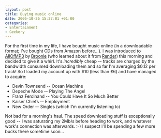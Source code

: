 ```yaml
---
layout: post
title: Buying music online
date: 2005-10-26 15:27:01 +01:00
categories:
- Entertainment
- Geekery
---
```

For the first time in my life, I have bought music online (in a downloadable format; I've bought CDs from Amazon before...).  I was introduced to <a href="http://www.allofmp3.com/">AllOfMP3</a> by <a href="http://www.livejournal.com/users/broonie/">Broonie</a> (who learned about it from <a href="http://www.livejournal.com/users/render/">Render</a>) this morning and decided to give it a whirl.  It's <em>incredibly</em> cheap -- tracks are charged by the bandwidth consumed downloading them and so far I'm averaging $0.12 per track!  So I loaded my account up with $10 (less than &pound;6) and have managed to acquire:

<ul>
  <li>Devin Townsend -- Ocean Machine</li>
  <li>Depeche Mode -- Playing The Angel</li>
  <li>Franz Ferdinand -- You Could Have It So Much Better</li>
  <li>Kaiser Chiefs -- Employment</li>
  <li>New Order -- Singles (which I'm currently listening to)</li>
</ul>

Not bad for a morning's haul.  The speed downloading stuff is exceptionally good -- I was saturating my 2Mb/s before heading to work, and whatever work's connection was afterwards. :-)  I suspect I'll be spending a few more bucks there sometime soon...
